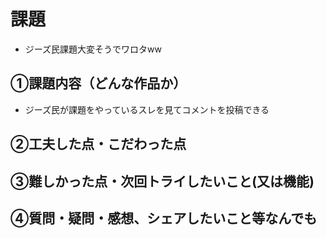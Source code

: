 # 課題　 
- ジーズ民課題大変そうでワロタww

## ①課題内容（どんな作品か）
- ジーズ民が課題をやっているスレを見てコメントを投稿できる

## ②工夫した点・こだわった点


## ③難しかった点・次回トライしたいこと(又は機能)


## ④質問・疑問・感想、シェアしたいこと等なんでも

